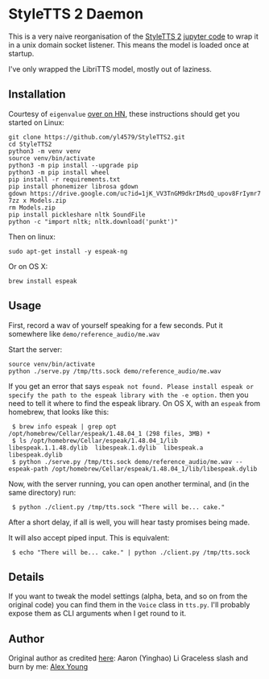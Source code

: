 # StyleTTS 2 Daemon

This is a very naive reorganisation of the [StyleTTS 2](https://styletts2.github.io/)
[jupyter code](https://github.com/yl4579/StyleTTS2) to wrap it in a unix domain
socket listener.  This means the model is loaded once at startup.

I've only wrapped the LibriTTS model, mostly out of laziness.

## Installation

Courtesy of `eigenvalue` [over on HN](https://news.ycombinator.com/item?id=38338932),
these instructions should get you started on Linux:

```shell
git clone https://github.com/yl4579/StyleTTS2.git
cd StyleTTS2
python3 -m venv venv
source venv/bin/activate
python3 -m pip install --upgrade pip
python3 -m pip install wheel
pip install -r requirements.txt
pip install phonemizer librosa gdown
gdown https://drive.google.com/uc?id=1jK_VV3TnGM9dkrIMsdQ_upov8FrIymr7
7zz x Models.zip
rm Models.zip
pip install pickleshare nltk SoundFile
python -c "import nltk; nltk.download('punkt')"
```

Then on linux:

```shell
sudo apt-get install -y espeak-ng
```

Or on OS X:

```shell
brew install espeak
```

## Usage

First, record a wav of yourself speaking for a few seconds.  Put it somewhere like `demo/reference_audio/me.wav`

Start the server:

```
source venv/bin/activate
python ./serve.py /tmp/tts.sock demo/reference_audio/me.wav
```

If you get an error that says `espeak not found. Please install espeak or specify the path to the espeak library with the -e option.` then you need to tell it where to find the espeak library.  On OS X, with an `espeak` from homebrew, that looks like this:

```shell
 $ brew info espeak | grep opt
/opt/homebrew/Cellar/espeak/1.48.04_1 (298 files, 3MB) *
 $ ls /opt/homebrew/Cellar/espeak/1.48.04_1/lib
libespeak.1.1.48.dylib  libespeak.1.dylib  libespeak.a  libespeak.dylib
 $ python ./serve.py /tmp/tts.sock demo/reference_audio/me.wav --espeak-path /opt/homebrew/Cellar/espeak/1.48.04_1/lib/libespeak.dylib
```

Now, with the server running, you can open another terminal, and (in the same directory) run:

```shell
 $ python ./client.py /tmp/tts.sock "There will be... cake."
```

After a short delay, if all is well, you will hear tasty promises being made.

It will also accept piped input. This is equivalent:

```shell
 $ echo "There will be... cake." | python ./client.py /tmp/tts.sock
```

## Details

If you want to tweak the model settings (alpha, beta, and so on from the original code) you can
find them in the `Voice` class in `tts.py`. I'll probably expose them as CLI arguments when I get
round to it.

## Author

Original author as credited [here](https://github.com/yl4579/StyleTTS2/blob/main/LICENSE): Aaron (Yinghao) Li
Graceless slash and burn by me: [Alex Young](mailto:alex@blackkettle.org)